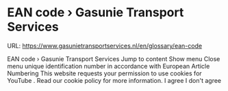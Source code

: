 # EAN code › Gasunie Transport Services

URL: https://www.gasunietransportservices.nl/en/glossary/ean-code

EAN code › Gasunie Transport Services
Jump to content
Show menu
Close menu
unique identification number in accordance with European Article Numbering
This website requests your permission to use cookies for
YouTube
. Read our
cookie policy
for more information.
I agree
I don't agree